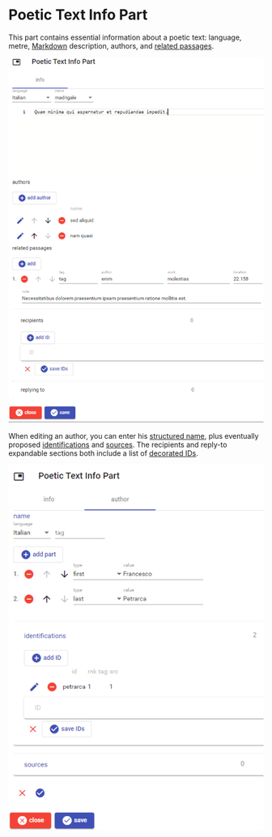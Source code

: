 # Poetic Text Info Part

This part contains essential information about a poetic text: language, metre, [Markdown](https://www.markdownguide.org/) description, authors, and [related passages](./doc-references.md).

![poetic text info](./images/poetic-text-info-part-01.png)

When editing an author, you can enter his [structured name](./person-name.md), plus eventually proposed [identifications](./decorated-ids.md) and [sources](./doc-references.md). The recipients and reply-to expandable sections both include a list of [decorated IDs](decorated-ids.md).

![poetic text info - author](./images/poetic-text-info-part-02.png)
